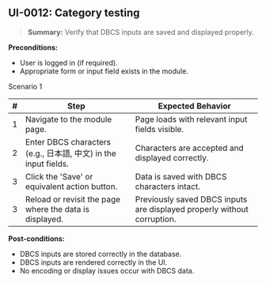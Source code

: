 ## **UI-0012:** Category testing  

> **Summary:** Verify that DBCS inputs are saved and displayed properly.  <br>

**Preconditions:**  

 - User is logged in (if required).
 - Appropriate form or input field exists in the module.

Scenario 1 

 | \# | Step | Expected Behavior | 
 |----|------|-------------------| 
 |  1 | Navigate to the module page.                                        | Page loads with relevant input fields visible.   | 
 |  2 | Enter DBCS characters (e.g., 日本語, 中文) in the input fields.      | Characters are accepted and displayed correctly.   | 
 |  3 | Click the 'Save' or equivalent action button.                       | Data is saved with DBCS characters intact.   |  
 |  3 | Reload or revisit the page where the data is displayed.             | Previously saved DBCS inputs are displayed properly without corruption.   |  


**Post-conditions:**  

 - DBCS inputs are stored correctly in the database.  
 - DBCS inputs are rendered correctly in the UI.  
 - No encoding or display issues occur with DBCS data.  
  
